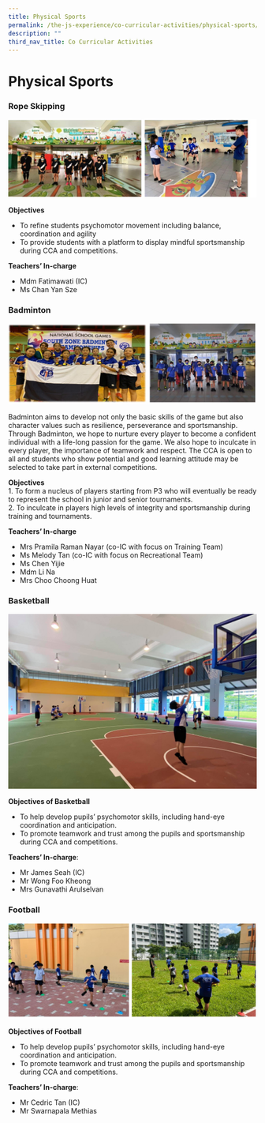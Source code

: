 ```yaml
---
title: Physical Sports
permalink: /the-js-experience/co-curricular-activities/physical-sports/
description: ""
third_nav_title: Co Curricular Activities
---
```

# **Physical Sports**

### Rope Skipping

![](/images/ropeskipping.jpg)

**Objectives**
* To refine students psychomotor movement including balance, coordination and agility
* To provide students with a platform to display mindful sportsmanship during CCA and competitions.

**Teachers’ In-charge**
* Mdm Fatimawati (IC)
* Ms Chan Yan Sze


### Badminton

![](/images/badminton.jpg)

Badminton aims to develop not only the basic skills of the game but also character values such as resilience, perseverance and sportsmanship. Through Badminton, we hope to nurture every player to become a confident individual with a life-long passion for the game. We also hope to inculcate in every player, the importance of teamwork and respect. The CCA is open to all and students who show potential and good learning attitude may be selected to take part in external competitions.  

**Objectives**    
1\. To form a nucleus of players starting from P3 who will eventually be ready to represent the school in junior and senior tournaments.    
2\. To inculcate in players high levels of integrity and sportsmanship during training and tournaments.

**Teachers’ In-charge**  
* Mrs Pramila Raman Nayar (co-IC with focus on Training Team)
* Ms Melody Tan (co-IC with focus on Recreational Team)
* Ms Chen Yijie
* Mdm Li Na
* Mrs Choo Choong Huat

### Basketball

![](/images/170005071_2850586261871827_427571441469611300_n.jpg)

**Objectives of Basketball**
* To help develop pupils’ psychomotor skills, including hand-eye coordination and anticipation.
* To promote teamwork and trust among the pupils and sportsmanship during CCA and competitions.

**Teachers’ In-charge**:
* Mr James Seah (IC)
* Mr Wong Foo Kheong
* Mrs Gunavathi Arulselvan

### Football

![](/images/football.jpg)

**Objectives of Football**
* To help develop pupils’ psychomotor skills, including hand-eye coordination and anticipation.
* To promote teamwork and trust among the pupils and sportsmanship during CCA and competitions.

**Teachers’ In-charge**:
* Mr Cedric Tan (IC)
* Mr Swarnapala Methias